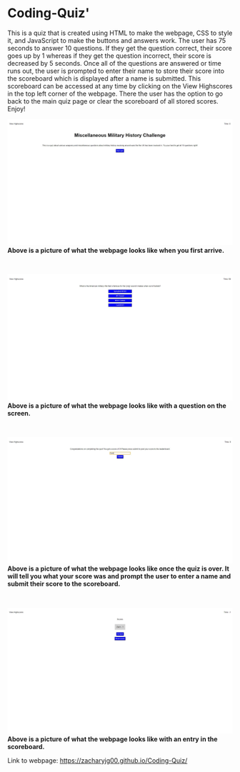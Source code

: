 # Coding-Quiz'

This is a quiz that is created using HTML to make the webpage, CSS to style it, and JavaScript to make the buttons and answers work. The user has 75 seconds to answer 10 questions. If they get the question correct, their score goes up by 1 whereas if they get the question incorrect, their score is decreased by 5 seconds. Once all of the questions are answered or time runs out, the user is prompted to enter their name to store their score into the scoreboard which is displayed after a name is submitted. This scoreboard can be accessed at any time by clicking on the View Highscores in the top left corner of the webpage. There the user has the option to go back to the main quiz page or clear the scoreboard of all stored scores. Enjoy!

![](assets/images/default-webpage.JPG)
**Above is a picture of what the webpage looks like when you first arrive.**

<br/>

![](assets/images/webpage-with-question.JPG)
**Above is a picture of what the webpage looks like with a question on the screen.**

<br/>

![](assets/images/quiz-over-screen.JPG)
**Above is a picture of what the webpage looks like once the quiz is over. It will tell you what your score was and prompt the user to enter a name and submit their score to the scoreboard.**

<br/>

![](assets/images/highscores-screen.JPG)
**Above is a picture of what the webpage looks like with an entry in the scoreboard.**

Link to webpage: https://zacharyjg00.github.io/Coding-Quiz/